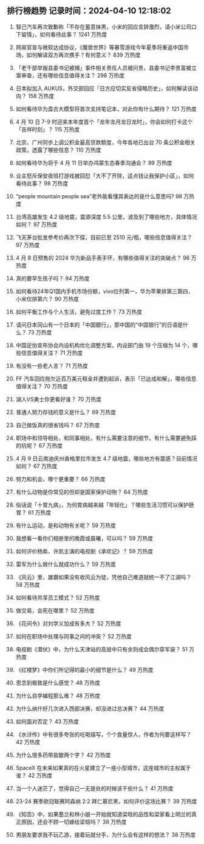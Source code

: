 
## 排行榜趋势 记录时间：2024-04-10 12:18:02
  
  1. 智己汽车再次致歉称「不存在蓄意抹黑，小米的回应言辞激烈，请小米公司口下留情」，如何看待此事？ 1241 万热度
    
  2. 网易官宣与微软达成协议，《魔兽世界》等暴雪游戏今年夏季将重返中国市场，如何解读双方再次携手？有何意义？ 839 万热度
    
  3. 「老干部举报县委书记被捕」事件相关责任人员被问责，县委书记李贵富被立案审查，还有哪些信息值得关注？ 298 万热度
    
  4. 日本拟加入 AUKUS，外交部回应「日方应切实反省侵略历史」，如何解读该动向？ 158 万热度
    
  5. 如何看待华为盘古大模型将首次支持笔记本，对此你有什么期待？ 121 万热度
    
  6. 4 月 10 日 7-9 时迎来本年度首个「龙年龙月龙日龙时」，你会如何打卡这个「吉祥时刻」？ 115 万热度
    
  7. 北京、广州同步上调公积金最高贷款额度，今年各地已出台 70 条公积金相关政策，透露了哪些信息？ 110 万热度
    
  8. 如何看待华为将于 4 月 11 日举办鸿蒙生态春季沟通会？ 99 万热度
    
  9. 业主怒斥保安夜班打游戏被回怼「大不了开除，这点钱让我保护小区」，如何看待此事？ 98 万热度
    
  10. “people mountain people sea”老外能看懂其表达的是什么意思吗? 98 万热度
    
  11. 台湾高雄发生 4.2 级地震，震源深度 5.5 公里，波及到了哪些地方，具体情况如何？ 97 万热度
    
  12. 飞天茅台批发参考价再次下探，目前已至 2510 元/瓶，哪些信息值得关注？ 97 万热度
    
  13. 4 月 8 日预售的 2024 华为新品手表手环，有哪些值得关注的突破点？ 96 万热度
    
  14. 真的要早生孩子吗？ 94 万热度
    
  15. 如何看待24年Q1国内手机市场份额，vivo位列第一，华为苹果排第三第四，小米仅排第六？ 90 万热度
    
  16. 如何平衡工作与个人生活，避免过度工作？ 73 万热度
    
  17. 请问日本冈山有一个日本的「中国銀行」，那中国的“中国银行”的日语是什么？ 73 万热度
    
  18. 中国足协宣布协会内设机构优化调整方案，内设部门由 19 个压缩为 14 个，哪些信息值得关注？ 71 万热度
    
  19. 有没有一些老人言？ 71 万热度
    
  20. FF 汽车回应拖欠近百万美元租金并遭到起诉，表示「已达成和解」，哪些信息值得关注？ 70 万热度
    
  21. 湖人VS勇士你更看好谁？ 70 万热度
    
  22. 普通人努力存钱的意义是什么？ 69 万热度
    
  23. 自己做饭真的很省钱吗？ 67 万热度
    
  24. 职场中和领导相处，和同事相处，有什么需要注意的细节，有什么需要避免踩的坑呢？ 67 万热度
    
  25. 4 月 9 日云南迪庆州香格里拉市发生 4.7 级地震，哪些地方有震感？目前情况如何？ 67 万热度
    
  26. 努力和机会，哪个更重要？ 66 万热度
    
  27. 有什么动物是你常见的但却是国家保护动物？ 64 万热度
    
  28. 俗话说「十胃九病」，为何胃病越来越「年轻化」？哪些生活习惯可以保护肠胃？ 61 万热度
    
  29. 有什么运动，是和动物有关呢？ 59 万热度
    
  30. 我想看一看你们相册里的晚霞或晨曦，可以吗？ 59 万热度
    
  31. 如何评价杨紫、许凯主演的电视剧《承欢记》？ 59 万热度
    
  32. 雷军为什么做什么就成功什么？ 59 万热度
    
  33. 《风云》里，雄霸如果没有收风云为徒，凭他自己难道就统一不了江湖吗？ 58 万热度
    
  34. 如何看待共享员工模式？ 52 万热度
    
  35. 做交易，会死在哪里？ 52 万热度
    
  36. 《花间令》对刘学义加成有多大？ 52 万热度
    
  37. 如何在职场中处理与同事之间的冲突？ 52 万热度
    
  38. 电视剧《潜伏》中，为什么天津站的高层中只有余则成会偶尔穿军装？ 51 万热度
    
  39. 《红楼梦》中你们所记得的最小的细节是什么？ 49 万热度
    
  40. 思念到极致是什么感觉？ 48 万热度
    
  41. 为什么自学编程那么难？ 48 万热度
    
  42. 为什么纳什好几次进入西部决赛，却没进过总决赛？ 44 万热度
    
  43. 如何面对否定？ 43 万热度
    
  44. 《水浒传》中有很多夸张的吃喝描写，个个食量惊人，作者为何要这样写？ 42 万热度
    
  45. 为什么很多药带盐酸两个字？ 42 万热度
    
  46. SpaceX 在未来如果真的在火星建立了一座小型城市，这座城市的主权属于谁？ 42 万热度
    
  47. 当一个人迷茫了，觉得自己一无是处的时候该干些什么？ 41 万热度
    
  48. 23-24 赛季欧冠联赛阿森纳 2:2 拜仁慕尼黑，如何评价这场比赛？ 39 万热度
    
  49. 《知否》中，如果墨兰和林小娘一开始就知道梁晗的品性和梁家看上明兰的真正原因，还会不顾一切嫁给梁晗吗？ 38 万热度
    
  50. 男朋友要求我不玩乙游，接着玩就分手，为什么会有这样的想法？ 38 万热度
    